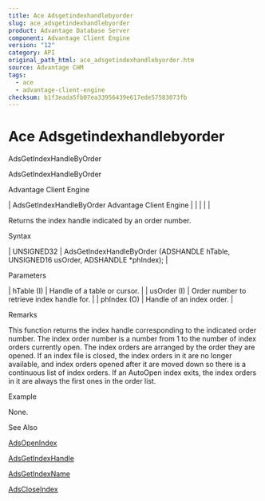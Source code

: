 ```yaml
---
title: Ace Adsgetindexhandlebyorder
slug: ace_adsgetindexhandlebyorder
product: Advantage Database Server
component: Advantage Client Engine
version: "12"
category: API
original_path_html: ace_adsgetindexhandlebyorder.htm
source: Advantage CHM
tags:
  - ace
  - advantage-client-engine
checksum: b1f3eada5fb07ea33956439e617ede57583073fb
---
```


# Ace Adsgetindexhandlebyorder

AdsGetIndexHandleByOrder

AdsGetIndexHandleByOrder

Advantage Client Engine

| AdsGetIndexHandleByOrder  Advantage Client Engine |  |  |  |  |

Returns the index handle indicated by an order number.

Syntax

| UNSIGNED32 | AdsGetIndexHandleByOrder (ADSHANDLE hTable,  UNSIGNED16 usOrder,  ADSHANDLE \*phIndex); |

Parameters

| hTable (I) | Handle of a table or cursor. |
| usOrder (I) | Order number to retrieve index handle for. |
| phIndex (O) | Handle of an index order. |

Remarks

This function returns the index handle corresponding to the indicated order number. The index order number is a number from 1 to the number of index orders currently open. The index orders are arranged by the order they are opened. If an index file is closed, the index orders in it are no longer available, and index orders opened after it are moved down so there is a continuous list of index orders. If an AutoOpen index exits, the index orders in it are always the first ones in the order list.

Example

None.

See Also

[AdsOpenIndex](ace_adsopenindex.md)

[AdsGetIndexHandle](ace_adsgetindexhandle.md)

[AdsGetIndexName](ace_adsgetindexname.md)

[AdsCloseIndex](ace_adscloseindex.md)
